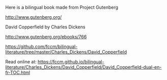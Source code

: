 Here is a bilingual book made from Project Gutenberg

http://www.gutenberg.org/

David Copperfield by Charles Dickens

http://www.gutenberg.org/ebooks/766

https://github.com/fccm/bilingual-literature/tree/master/Charles_Dickens/David_Copperfield

Read online at:
https://fccm.github.io/bilingual-literature/Charles_Dickens/David_Copperfield/David_Copperfield-dual-en-fr-TOC.html


